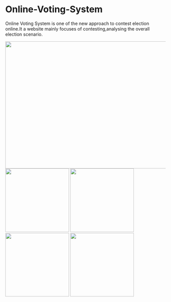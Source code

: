 ﻿# Online-Voting-System
 Online Voting System is one of the new approach to contest election online.It a website mainly focuses of contesting,analysing the overall election scenario.



<img src="https://user-images.githubusercontent.com/23560077/28918737-36229aac-7868-11e7-8cb1-4f15a77cec23.png" width="600" height="400" />
<img src="https://user-images.githubusercontent.com/23560077/28917936-0b8a2b46-7865-11e7-8cad-4d670f12c080.png" width="200" height="200" />
<img src="https://user-images.githubusercontent.com/23560077/28917936-0b8a2b46-7865-11e7-8cad-4d670f12c080.png" width="200" height="200" />
<img src="https://user-images.githubusercontent.com/23560077/28917935-0b886932-7865-11e7-823d-5a021dea3fd1.png" width="200" height="200" />
<img src="https://user-images.githubusercontent.com/23560077/28917932-0b3ac92a-7865-11e7-8fc9-3b08645c6c17.png" width="200" height="200" />

